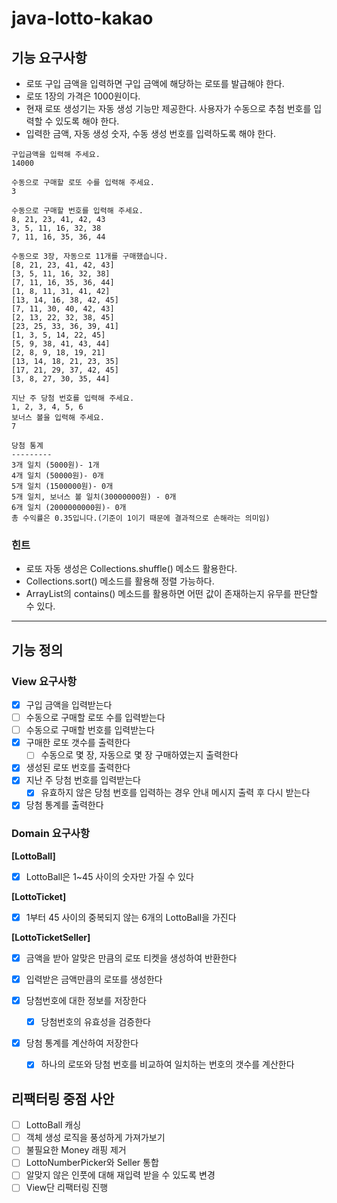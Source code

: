 # java-lotto-kakao

## 기능 요구사항
- 로또 구입 금액을 입력하면 구입 금액에 해당하는 로또를 발급해야 한다. 
- 로또 1장의 가격은 1000원이다. 
- 현재 로또 생성기는 자동 생성 기능만 제공한다. 사용자가 수동으로 추첨 번호를 입력할 수 있도록 해야 한다.
- 입력한 금액, 자동 생성 숫자, 수동 생성 번호를 입력하도록 해야 한다.
```
구입금액을 입력해 주세요.
14000

수동으로 구매할 로또 수를 입력해 주세요.
3

수동으로 구매할 번호를 입력해 주세요.
8, 21, 23, 41, 42, 43
3, 5, 11, 16, 32, 38
7, 11, 16, 35, 36, 44

수동으로 3장, 자동으로 11개를 구매했습니다.
[8, 21, 23, 41, 42, 43]
[3, 5, 11, 16, 32, 38]
[7, 11, 16, 35, 36, 44]
[1, 8, 11, 31, 41, 42]
[13, 14, 16, 38, 42, 45]
[7, 11, 30, 40, 42, 43]
[2, 13, 22, 32, 38, 45]
[23, 25, 33, 36, 39, 41]
[1, 3, 5, 14, 22, 45]
[5, 9, 38, 41, 43, 44]
[2, 8, 9, 18, 19, 21]
[13, 14, 18, 21, 23, 35]
[17, 21, 29, 37, 42, 45]
[3, 8, 27, 30, 35, 44]

지난 주 당첨 번호를 입력해 주세요.
1, 2, 3, 4, 5, 6
보너스 볼을 입력해 주세요.
7

당첨 통계
---------
3개 일치 (5000원)- 1개
4개 일치 (50000원)- 0개
5개 일치 (1500000원)- 0개
5개 일치, 보너스 볼 일치(30000000원) - 0개
6개 일치 (2000000000원)- 0개
총 수익률은 0.35입니다.(기준이 1이기 때문에 결과적으로 손해라는 의미임)
```
### 힌트
- 로또 자동 생성은 Collections.shuffle() 메소드 활용한다. 
- Collections.sort() 메소드를 활용해 정렬 가능하다. 
- ArrayList의 contains() 메소드를 활용하면 어떤 값이 존재하는지 유무를 판단할 수 있다.

---

## 기능 정의
### View 요구사항
- [x] 구입 금액을 입력받는다
- [ ] 수동으로 구매할 로또 수를 입력받는다
- [ ] 수동으로 구매할 번호를 입력받는다
- [x] 구매한 로또 갯수를 출력한다
  - [ ] 수동으로 몇 장, 자동으로 몇 장 구매하였는지 출력한다
- [x] 생성된 로또 번호를 출력한다
- [x] 지난 주 당첨 번호를 입력받는다
  - [x] 유효하지 않은 당첨 번호를 입력하는 경우 안내 메시지 출력 후 다시 받는다
- [x] 당첨 통계를 출력한다

### Domain 요구사항
**[LottoBall]**
- [x] LottoBall은 1~45 사이의 숫자만 가질 수 있다

**[LottoTicket]**
- [x] 1부터 45 사이의 중복되지 않는 6개의 LottoBall을 가진다

**[LottoTicketSeller]**
- [x] 금액을 받아 알맞은 만큼의 로또 티켓을 생성하여 반환한다
- [x] 입력받은 금액만큼의 로또를 생성한다


- [x] 당첨번호에 대한 정보를 저장한다
  - [x] 당첨번호의 유효성을 검증한다
- [x] 당첨 통계를 계산하여 저장한다
  - [x] 하나의 로또와 당첨 번호를 비교하여 일치하는 번호의 갯수를 계산한다

## 리팩터링 중점 사안
- [ ] LottoBall 캐싱
- [ ] 객체 생성 로직을 풍성하게 가져가보기
- [ ] 불필요한 Money 래핑 제거
- [ ] LottoNumberPicker와 Seller 통합
- [ ] 알맞지 않은 인풋에 대해 재입력 받을 수 있도록 변경
- [ ] View단 리팩터링 진행
